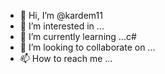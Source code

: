- 👋 Hi, I’m @kardem11
- 👀 I’m interested in ...
- 🌱 I’m currently learning ...c#
- 💞️ I’m looking to collaborate on ...
- 📫 How to reach me ...

<!---
kardem11/kardem11 is a ✨ special ✨ repository because its `README.md` (this file) appears on your GitHub profile.
You can click the Preview link to take a look at your changes.
--->
